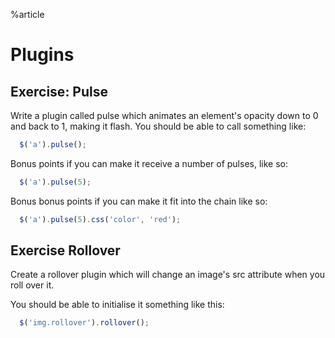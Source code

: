 %article




# Plugins

## Exercise: Pulse

Write a plugin called pulse which animates an element's opacity down to 0 and back to 1, making it flash. You should be able to call something like:

```js
  $('a').pulse();
```





Bonus points if you can make it receive a number of pulses, like so:

```js
  $('a').pulse(5);
```





Bonus bonus points if you can make it fit into the chain like so:

```js
  $('a').pulse(5).css('color', 'red');
```





## Exercise Rollover

Create a rollover plugin which will change an image's src attribute when you roll over it.

You should be able to initialise it something like this:

```js
  $('img.rollover').rollover();
```





